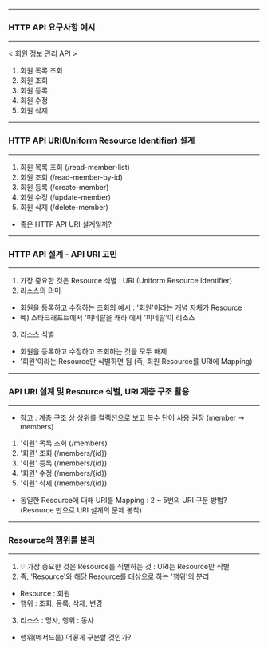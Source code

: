 -----
### HTTP API 요구사항 예시
-----

< 회원 정보 관리 API >
1. 회원 목록 조회
2. 회원 조회
3. 회원 등록
4. 회원 수정
5. 회원 삭제

-----
### HTTP API URI(Uniform Resource Identifier) 설계
-----
1. 회원 목록 조회 (/read-member-list)
2. 회원 조회 (/read-member-by-id)
3. 회원 등록 (/create-member)
4. 회원 수정 (/update-member)
5. 회원 삭제 (/delete-member)
* 좋은 HTTP API URI 설계일까?

-----
### HTTP API 설계 - API URI 고민
-----
1. 가장 중요한 것은 Resource 식별 : URI (Uniform Resource Identifier)
3. 리소스의 의미
  - 회원을 등록하고 수정하는 조회의 예시 : '회원'이라는 개념 자체가 Resource
  - 예) 스타크래프트에서 '미네랄을 캐라'에서 '미네랄'이 리소스
3. 리소스 식별
  - 회원을 등록하고 수정하고 조회하는 것을 모두 배제
  - '회원'이라는 Resource만 식별하면 됨 (즉, 회원 Resource를 URI에 Mapping)

-----
### API URI 설계 및 Resource 식별, URI 계층 구조 활용
-----
* 참고 : 계층 구조 상 상위를 컬렉션으로 보고 복수 단어 사용 권장 (member -> members)
1. '회원' 목록 조회 (/members)
2. '회원' 조회 (/members/{id})
3. '회원' 등록 (/members/{id})
4. '회원' 수정 (/members/{id})
5. '회원' 삭제 (/members/{id})
* 동일한 Resource에 대해 URI를 Mapping : 2 ~ 5번의 URI 구분 방법? (Resource 만으로 URI 설계의 문제 봉착)

-----
### Resource와 행위를 분리
-----
1. 💡 가장 중요한 것은 Resource를 식별하는 것 : URI는 Resource만 식별
2. 즉, 'Resource'와 해당 Resource를 대상으로 하는 '행위'의 분리
  - Resource : 회원
  - 행위 : 조회, 등록, 삭제, 변경
3. 리소스 : 명사, 행위 : 동사 
  - 행위(메서드를) 어떻게 구분할 것인가?
